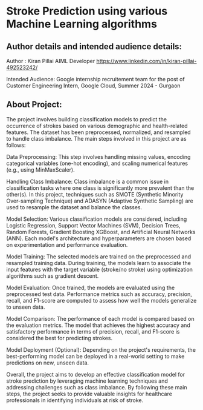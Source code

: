 # Stroke Prediction using various Machine Learning algorithms

## Author details and intended audience details:
  Author : Kiran Pillai
  AIML Developer 
  https://www.linkedin.com/in/kiran-pillai-492523242/

  Intended Audience: Google internship recruitement team 
  for the post of Customer Engineering Intern, Google Cloud, Summer 2024 - Gurgaon
  

## About Project:
The project involves building classification models to predict the occurrence of strokes based on various demographic and health-related features. The dataset has been preprocessed, normalized, and resampled to handle class imbalance. The main steps involved in this project are as follows:

Data Preprocessing: This step involves handling missing values, encoding categorical variables (one-hot encoding), and scaling numerical features (e.g., using MinMaxScaler).

Handling Class Imbalance: Class imbalance is a common issue in classification tasks where one class is significantly more prevalent than the other(s). In this project, techniques such as SMOTE (Synthetic Minority Over-sampling Technique) and ADASYN (Adaptive Synthetic Sampling) are used to resample the dataset and balance the classes.

Model Selection: Various classification models are considered, including Logistic Regression, Support Vector Machines (SVM), Decision Trees, Random Forests, Gradient Boosting XGBoost, and Artificial Neural Networks (ANN). Each model's architecture and hyperparameters are chosen based on experimentation and performance evaluation.

Model Training: The selected models are trained on the preprocessed and resampled training data. During training, the models learn to associate the input features with the target variable (stroke/no stroke) using optimization algorithms such as gradient descent.

Model Evaluation: Once trained, the models are evaluated using the preprocessed test data. Performance metrics such as accuracy, precision, recall, and F1-score are computed to assess how well the models generalize to unseen data.

Model Comparison: The performance of each model is compared based on the evaluation metrics. The model that achieves the highest accuracy and satisfactory performance in terms of precision, recall, and F1-score is considered the best for predicting strokes.

Model Deployment (Optional): Depending on the project's requirements, the best-performing model can be deployed in a real-world setting to make predictions on new, unseen data.

Overall, the project aims to develop an effective classification model for stroke prediction by leveraging machine learning techniques and addressing challenges such as class imbalance. By following these main steps, the project seeks to provide valuable insights for healthcare professionals in identifying individuals at risk of stroke.
